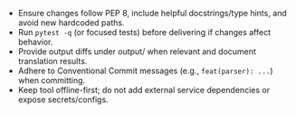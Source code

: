 - Ensure changes follow PEP 8, include helpful docstrings/type hints, and avoid new hardcoded paths.
- Run `pytest -q` (or focused tests) before delivering if changes affect behavior.
- Provide output diffs under output/ when relevant and document translation results.
- Adhere to Conventional Commit messages (e.g., `feat(parser): ...`) when committing.
- Keep tool offline-first; do not add external service dependencies or expose secrets/configs.
